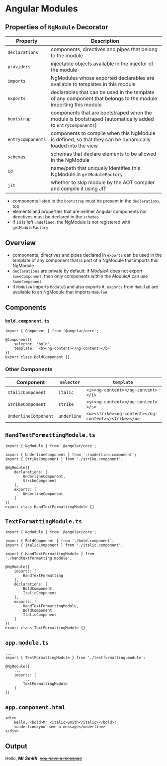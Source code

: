 # Angular Modules

## Properties of `NgModule` Decorator

| Property | Description |
|----------|-------------|
| `declarations` | components, directives and pipes that belong to the module |
| `providers` | injectable objects available in the injector of the module |
| `imports` | NgModules whose exported declarables are available to templates in this module |
| `exports` | declarables that can be used in the template of any component that belongs to the module importing this module |
| `bootstrap` | components that are bootstraped when the module is bootstraped (automatically added to `entryComponents`) |
| `entryComponents` | components to compile when this NgModule is defined, so that they can be dynamically loaded into the view |
| `schemas` | schemas that declare elements to be allowed in the NgModule |
| `id` | name/path that uniquely identifies this NgModule in `getModuleFactory` |
| `jit` | whether to skip module by the AOT compiler and compile it using JIT |

* components listed in the `bootstrap` must be present in the `declarations`, too
* elements and properties that are neither Angular components nor directives must be declared in the `schemas`
* if `id` is left `undefined`, the NgModule is not registered with `getModuleFactory`

## Overview

* components, directives and pipes declared in `exports` can be used in the template of any component that is part of a NgModule that imports this NgModule
* `declarations` are private by default: if _ModuleA_ does not export `SomeComponent`, then only components within the _ModuleA_ can use `SomeComponent`
* if `ModuleA` imports `ModuleB` and also exports it, `exports` from `ModuleB` are available to an NgModule that imports `ModuleA`

## Components

### `bold.component.ts`

```
import { Component } from '@angular/core';

@Component({
	selector: 'bold',
	template: `<b><ng-content></ng-content></b>`
})
export class BoldComponent {}
```

### Other Components

| Component | `selector` | `template` |
|-----------|------------|------------|
| `ItalicComponent` | `italic` | `<i><ng-content></ng-content></i>` |
| `StrikeComponent` | `strike` | `<s><ng-content></ng-content></s>` |
| `UnderlineComponent` | `underline` | `<u><strike><ng-content></ng-content></strike></u>` |

## `HandTextFormattingModule.ts`

```
import { NgModule } from '@angular/core';

import { UnderlineComponent } from './underline.component';
import { StrikeComponent } from './strike.component';

@NgModule({
	declarations: [
		UnderlineComponent,
		StrikeComponent
	],
	exports: [
		UnderlineComponent
	]
})
export class HandTextFormattingModule {}
```

## `TextFormattingModule.ts`

```
import { NgModule } from '@angular/core';

import { BoldComponent } from './bold.component';
import { ItalicComponent } from './italic.component';

import { HandTextFormattingModule } from './handtextformatting.module';

@NgModule({
	imports: [
		HandTextFormatting
	],
	declarations: [
		BoldComponent,
		ItalicComponent
	],
	exports: [
		HandTextFormattingModule,
		BoldComponent,
		ItalicComponent
	]
})
export class TextFormattingModule {}
```

## `app.module.ts`

```
...
import { TextFormattingModule } from './textformatting.module';

@NgModule({
	...
	imports: [
		...
		TextFormattingModule
	]
})
```

## `app.component.html`

```
<div>
	Hello, <bold>Mr <italic>Smith</italic></bold>!
	<underline>you have a message</underline>
</div>
```

## Output

Hello, <b>Mr <i>Smith</i></b>!
<u><s>you have a message</s></u>
